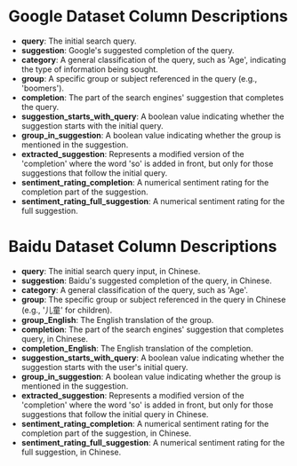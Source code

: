 
# Google Dataset Column Descriptions

- **query**: The initial search query. 
- **suggestion**: Google's suggested completion of the query.
- **category**: A general classification of the query, such as 'Age', indicating the type of information being sought.
- **group**: A specific group or subject referenced in the query (e.g., 'boomers').
- **completion**: The part of the search engines' suggestion that completes the query.
- **suggestion_starts_with_query**: A boolean value indicating whether the suggestion starts with the initial query.
- **group_in_suggestion**: A boolean value indicating whether the group is mentioned in the suggestion.
- **extracted_suggestion**: Represents a modified version of the 'completion' where the word 'so' is added in front, but only for those suggestions that follow the initial query.
- **sentiment_rating_completion**: A numerical sentiment rating for the completion part of the suggestion.
- **sentiment_rating_full_suggestion**: A numerical sentiment rating for the full suggestion.

# Baidu Dataset Column Descriptions

- **query**: The initial search query input, in Chinese.
- **suggestion**: Baidu's suggested completion of the query, in Chinese.
- **category**: A general classification of the query, such as 'Age'.
- **group**: The specific group or subject referenced in the query in Chinese (e.g., '儿童' for children).
- **group_English**: The English translation of the group.
- **completion**: The part of the search engines' suggestion that completes  query, in Chinese.
- **completion_English**: The English translation of the completion.
- **suggestion_starts_with_query**: A boolean value indicating whether the suggestion starts with the user's initial query.
- **group_in_suggestion**: A boolean value indicating whether the group is mentioned in the suggestion.
- **extracted_suggestion**: Represents a modified version of the 'completion' where the word 'so' is added in front, but only for those suggestions that follow the initial query in Chinese. 
- **sentiment_rating_completion**: A numerical sentiment rating for the completion part of the suggestion, in Chinese.
- **sentiment_rating_full_suggestion**: A numerical sentiment rating for the full suggestion, in Chinese.

